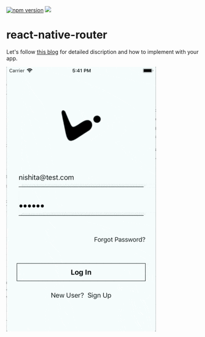 <p align="left">
  <a href="https://www.logisticinfotech.com/blog/react-navigation-routing-react-native/"><img alt="npm version" src="https://img.shields.io/badge/npm-v4.0.0.0-green.svg"></a>
  <a href="https://www.logisticinfotech.com/blog/react-navigation-routing-react-native/"<><img src="https://img.shields.io/badge/license-MIT-orange.svg"></a>
</p>

# react-native-router

Let's follow [this blog](https://www.logisticinfotech.com/blog/react-navigation-routing-react-native/) for detailed discription and how to implement with your app.

![](routingoptimise.gif)
